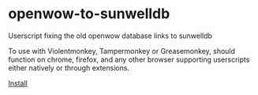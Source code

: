 # openwow-to-sunwelldb

Userscript fixing the old openwow database links to sunwelldb

To use with Violentmonkey, Tampermonkey or Greasemonkey, should function on chrome, firefox, and any other browser supporting userscripts either natively or through extensions.

[Install](https://github.com/mercabilis/openwow-to-sunwelldb/raw/master/openwow-to-sunwelldb.user.js)
